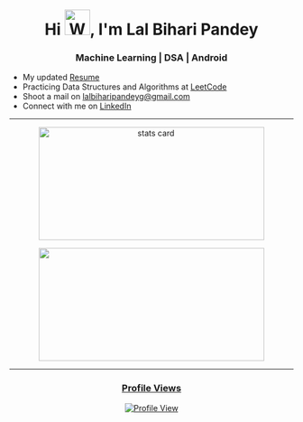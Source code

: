 <h1 align="center">Hi <img src="https://raw.githubusercontent.com/nixin72/nixin72/master/wave.gif" 
         alt="Waving hand animated gif"
         height="45"
         width="45" />, I'm Lal Bihari Pandey</h1>
<h3 align="center">Machine Learning | DSA | Android</h3>

- My updated [Resume](https://github.com/xpandeyed/Portfolio/blob/master/Resume_LalBihariPandey.pdf)
- Practicing Data Structures and Algorithms at [LeetCode](https://leetcode.com/xpandeyed/)
- Shoot a mail on lalbiharipandeyg@gmail.com
- Connect with me on [LinkedIn](https://www.linkedin.com/in/xpandeyed/)
<hr>
<p align="center">
<a href="https://github.com/xpandeyed">
<img align="center" alt= "stats card" height="200px" width="400" src="https://github-readme-stats-eight-theta.vercel.app/api?username=xpandeyed&show_icons=true&theme=algolia&include_all_commits=true&count_private=true">
</p>
<p align="center">
<img height="200px" width="400" src="https://github-readme-stats-eight-theta.vercel.app/api/top-langs/?username=xpandeyed&layout=compact&langs_count=8&theme=algolia" />
</p>
<hr>
<h3 align="center">Profile Views</h3>
<p align="center">
<a href="https://github.com/xpandeyed">
<img align="center" alt= "Profile View" src="https://profile-counter.glitch.me/xpandeyed/count.svg">
</p>
